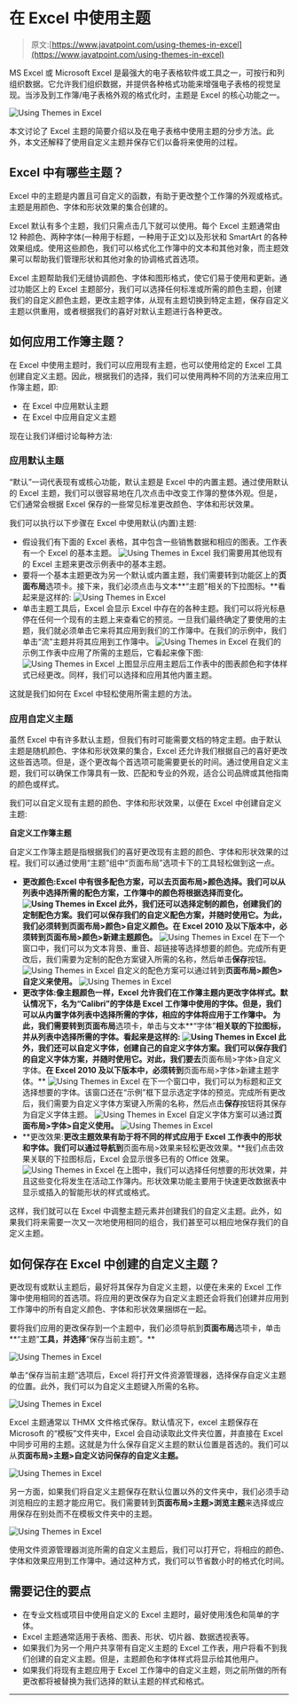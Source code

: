 # 在 Excel 中使用主题

> 原文:[https://www.javatpoint.com/using-themes-in-excel](https://www.javatpoint.com/using-themes-in-excel)

MS Excel 或 Microsoft Excel 是最强大的电子表格软件或工具之一，可按行和列组织数据。它允许我们组织数据，并提供各种格式功能来增强电子表格的视觉呈现。当涉及到工作簿/电子表格外观的格式化时，主题是 Excel 的核心功能之一。

![Using Themes in Excel](../Images/ecb8e61dadd1ed871569dbfe410c0f43.png)

本文讨论了 Excel 主题的简要介绍以及在电子表格中使用主题的分步方法。此外，本文还解释了使用自定义主题并保存它们以备将来使用的过程。

## Excel 中有哪些主题？

Excel 中的主题是内置且可自定义的函数，有助于更改整个工作簿的外观或格式。主题是用颜色、字体和形状效果的集合创建的。

Excel 默认有多个主题，我们只需点击几下就可以使用。每个 Excel 主题通常由 12 种颜色、两种字体(一种用于标题，一种用于正文)以及形状和 SmartArt 的各种效果组成。使用这些颜色，我们可以格式化工作簿中的文本和其他对象，而主题效果可以帮助我们管理形状和其他对象的协调格式首选项。

Excel 主题帮助我们无缝协调颜色、字体和图形格式，使它们易于使用和更新。通过功能区上的 Excel 主题部分，我们可以选择任何标准或所需的颜色主题，创建我们的自定义颜色主题，更改主题字体，从现有主题切换到特定主题，保存自定义主题以供重用，或者根据我们的喜好对默认主题进行各种更改。

## 如何应用工作簿主题？

在 Excel 中使用主题时，我们可以应用现有主题，也可以使用给定的 Excel 工具创建自定义主题。因此，根据我们的选择，我们可以使用两种不同的方法来应用工作簿主题，即:

*   在 Excel 中应用默认主题
*   在 Excel 中应用自定义主题

现在让我们详细讨论每种方法:

### 应用默认主题

“默认”一词代表现有或核心功能，默认主题是 Excel 中的内置主题。通过使用默认的 Excel 主题，我们可以很容易地在几次点击中改变工作簿的整体外观。但是，它们通常会根据 Excel 保存的一些常见标准更改颜色、字体和形状效果。

我们可以执行以下步骤在 Excel 中使用默认(内置)主题:

*   假设我们有下面的 Excel 表格，其中包含一些销售数据和相应的图表。工作表有一个 Excel 的基本主题。
    ![Using Themes in Excel](../Images/a523f9a86a4d2d3ad89eb5d88dbfe37b.png)
    我们需要用其他现有的 Excel 主题来更改示例表中的基本主题。
*   要将一个基本主题更改为另一个默认或内置主题，我们需要转到功能区上的**页面布局**选项卡。接下来，我们必须点击与文本**“主题”相关的下拉图标。**看起来是这样的:
    ![Using Themes in Excel](../Images/272a80eade48696ef099976d0888031a.png)
*   单击主题工具后，Excel 会显示 Excel 中存在的各种主题。我们可以将光标悬停在任何一个现有的主题上来查看它的预览。一旦我们最终确定了要使用的主题，我们就必须单击它来将其应用到我们的工作簿中。在我们的示例中，我们单击“流”主题并将其应用到工作簿中。
    ![Using Themes in Excel](../Images/834c1596ef63c0e9deeab0f14d147a39.png)
    在我们的示例工作表中应用了所需的主题后，它看起来像下图:
    ![Using Themes in Excel](../Images/0145f56af0670e92f3715fad887e4e9b.png)
    上图显示应用主题后工作表中的图表颜色和字体样式已经更改。同样，我们可以选择和应用其他内置主题。

这就是我们如何在 Excel 中轻松使用所需主题的方法。

### 应用自定义主题

虽然 Excel 中有许多默认主题，但我们有时可能需要文档的特定主题。由于默认主题是随机颜色、字体和形状效果的集合，Excel 还允许我们根据自己的喜好更改这些首选项。但是，逐个更改每个首选项可能需要更长的时间。通过使用自定义主题，我们可以确保工作簿具有一致、匹配和专业的外观，适合公司品牌或其他指南的颜色或样式。

我们可以自定义现有主题的颜色、字体和形状效果，以便在 Excel 中创建自定义主题:

**自定义工作簿主题**

自定义工作簿主题是指根据我们的喜好更改现有主题的颜色、字体和形状效果的过程。我们可以通过使用“主题”组中“页面布局”选项卡下的工具轻松做到这一点。

*   **更改颜色:**Excel 中有很多配色方案，可以去**页面布局>颜色选择。**我们可以从列表中选择所需的配色方案，工作簿中的颜色将根据选择而变化。
    ![Using Themes in Excel](../Images/7a1dab54c38167cc1a97212c2d0a4e50.png)
    此外，我们还可以选择定制的颜色，创建我们的定制配色方案。我们可以保存我们的自定义配色方案，并随时使用它。为此，我们必须转到**页面布局>颜色>自定义颜色。**在 Excel 2010 及以下版本中，必须转到**页面布局>颜色>新建主题颜色。**
    ![Using Themes in Excel](../Images/dd933975fa846592a7fb730307499be3.png)
    在下一个窗口中，我们可以为文本背景、重音、超链接等选择想要的颜色。完成所有更改后，我们需要为定制的配色方案键入所需的名称，然后单击**保存**按钮。
    ![Using Themes in Excel](../Images/ef9b8c31f396a5e3d14e28243dedbb51.png)
    自定义的配色方案可以通过转到**页面布局>颜色>自定义来使用。**
    ![Using Themes in Excel](../Images/a505aad8434d7820417434ded8c03c2b.png)
*   **更改字体:**像主题颜色一样，Excel 允许我们在工作簿主题内更改字体样式。默认情况下，名为“Calibri”的字体是 Excel 工作簿中使用的字体。但是，我们可以从内置字体列表中选择所需的字体，相应的字体将应用于工作簿中。
    为此，我们需要转到**页面布局**选项卡，单击与文本**“字体”**相关联的下拉图标，并从列表中选择所需的字体。看起来是这样的:
    ![Using Themes in Excel](../Images/0ad971d553049ad9111e4c14aeb31ed8.png)
    此外，我们还可以自定义字体，创建自己的自定义字体方案。我们可以保存我们的自定义字体方案，并随时使用它。对此，我们要去**页面布局>字体>自定义字体。**在 Excel 2010 及以下版本中，必须转到**页面布局>字体>新建主题字体。**
    ![Using Themes in Excel](../Images/29a1a0e41c4fdd589ef0640a6bb66c2c.png)
    在下一个窗口中，我们可以为标题和正文选择想要的字体。该窗口还在“示例”框下显示选定字体的预览。完成所有更改后，我们需要为自定义字体方案键入所需的名称，然后点击**保存**按钮将其保存为自定义字体主题。
    ![Using Themes in Excel](../Images/6b69cdaceebb725fce94946789a03b53.png)
    自定义字体方案可以通过**页面布局>字体>自定义使用。**
    ![Using Themes in Excel](../Images/d586e2fbbbfdf3c3267a01aa7b15d1dd.png)
*   **更改效果:**更改主题效果有助于将不同的样式应用于 Excel 工作表中的形状和字体。我们可以通过导航到**页面布局>效果来轻松更改效果。**我们点击效果关联的下拉图标后，Excel 会显示很多已有的 Office 效果。
    ![Using Themes in Excel](../Images/229a5de9b94fc5e778d2808dd148332e.png)
    在上图中，我们可以选择任何想要的形状效果，并且这些变化将发生在活动工作簿内。形状效果功能主要用于快速更改数据表中显示或插入的智能形状的样式或格式。

这样，我们就可以在 Excel 中调整主题元素并创建我们的自定义主题。此外，如果我们将来需要一次又一次地使用相同的组合，我们甚至可以相应地保存我们的自定义主题。

## 如何保存在 Excel 中创建的自定义主题？

更改现有或默认主题后，最好将其保存为自定义主题，以便在未来的 Excel 工作簿中使用相同的首选项。将应用的更改保存为自定义主题还会将我们创建并应用到工作簿中的所有自定义颜色、字体和形状效果捆绑在一起。

要将我们应用的更改保存到一个主题中，我们必须导航到**页面布局**选项卡，单击**“主题”**工具，并选择**“保存当前主题”。**

![Using Themes in Excel](../Images/f2220189d8ea4570f2b456562123e5a7.png)

单击“保存当前主题”选项后，Excel 将打开文件资源管理器，选择保存自定义主题的位置。此外，我们可以为自定义主题键入所需的名称。

![Using Themes in Excel](../Images/f0b51da42721e23b076a432faa82278e.png)

Excel 主题通常以 THMX 文件格式保存。默认情况下，excel 主题保存在 Microsoft 的“模板”文件夹中，Excel 会自动读取此文件夹位置，并直接在 Excel 中同步可用的主题。这就是为什么保存自定义主题的默认位置是首选的。我们可以从**页面布局>主题>自定义访问保存的自定义主题。**

![Using Themes in Excel](../Images/4b5d3533931b97b3865430a240cabe60.png)

另一方面，如果我们将自定义主题保存在默认位置以外的文件夹中，我们必须手动浏览相应的主题才能应用它。我们需要转到**页面布局>主题>浏览主题**来选择或应用保存在别处而不在模板文件夹中的主题。

![Using Themes in Excel](../Images/047cd5aa4ec4591bcc20fdcddedf033f.png)

使用文件资源管理器浏览所需的自定义主题后，我们可以打开它，将相应的颜色、字体和效果应用到工作簿中。通过这种方式，我们可以节省数小时的格式化时间。

## 需要记住的要点

*   在专业文档或项目中使用自定义的 Excel 主题时，最好使用浅色和简单的字体。
*   Excel 主题通常适用于表格、图表、形状、切片器、数据透视表等。
*   如果我们为另一个用户共享带有自定义主题的 Excel 工作表，用户将看不到我们创建的自定义主题。但是，主题颜色和字体样式将显示给其他用户。
*   如果我们将现有主题应用于 Excel 工作簿中的自定义主题，则之前所做的所有更改都将被替换为我们选择的默认主题的样式和格式。

* * *